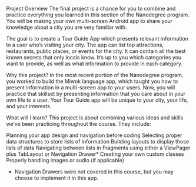 Project Overview
The final project is a chance for you to combine and practice everything you learned in this section of the Nanodegree program. You will be making your own multi-screen Android app to share your knowledge about a city you are very familiar with.

The goal is to create a Tour Guide App which presents relevant information to a user who’s visiting your city. The app can list top attractions, restaurants, public places, or events for the city. It can contain all the best known secrets that only locals know. It’s up to you which categories you want to provide, as well as what information to provide in each category.

Why this project?
In the most recent portion of the Nanodegree program, you worked to build the Miwok language app, which taught you how to present information in a multi-screen app to your users. Now, you will practice that skillset by presenting information that you care about in your own life to a user. Your Tour Guide app will be unique to your city, your life, and your interests.

What will I learn?
This project is about combining various ideas and skills we’ve been practicing throughout the course. They include:

Planning your app design and navigation before coding
Selecting proper data structures to store lists of information
Building layouts to display those lists of data
Navigating between lists in Fragments using either a ViewPager plus TabLayout or Navigation Drawer*
Creating your own custom classes
Properly handling images or audio (if applicable)
* Navigation Drawers were not covered in this course, but you may choose to implement it in this app.
